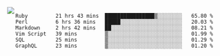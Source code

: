 

<a href="https://github.com/anuraghazra/github-readme-stats">
  <img align="left" src="https://github-readme-stats.vercel.app/api?username=kfly8&count_private=true&show_icons=true&theme=calm" />
</a>


<!--START_SECTION:waka-->

```text
Ruby         21 hrs 43 mins  ████████████████▒░░░░░░░░   65.80 %
Perl         6 hrs 36 mins   █████░░░░░░░░░░░░░░░░░░░░   20.03 %
Markdown     2 hrs 42 mins   ██░░░░░░░░░░░░░░░░░░░░░░░   08.21 %
Vim Script   39 mins         ▒░░░░░░░░░░░░░░░░░░░░░░░░   01.99 %
SQL          25 mins         ▒░░░░░░░░░░░░░░░░░░░░░░░░   01.29 %
GraphQL      23 mins         ▒░░░░░░░░░░░░░░░░░░░░░░░░   01.20 %
```

<!--END_SECTION:waka-->
